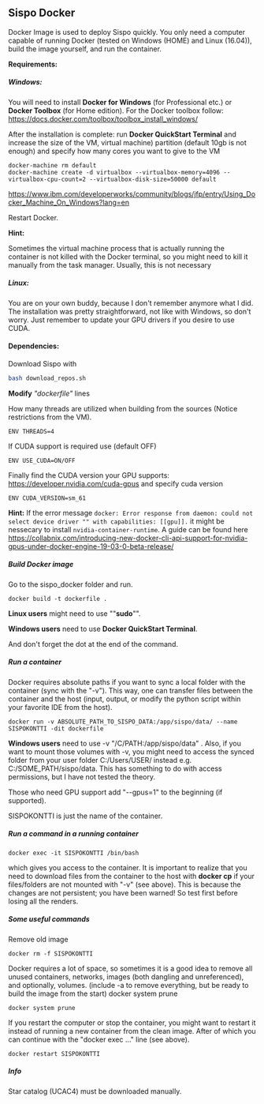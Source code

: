 ## Sispo Docker

Docker Image is used to deploy Sispo quickly. You only need a computer capable of running Docker (tested on Windows (HOME) and Linux (16.04)), build the image yourself, and run the container.

**Requirements:**

##### Windows:

You will need to install **Docker for Windows** (for Professional etc.) or **Docker Toolbox** (for Home edition). For the Docker toolbox follow: https://docs.docker.com/toolbox/toolbox_install_windows/

After the installation is complete: run **Docker QuickStart Terminal** and increase the size of the VM, virtual machine) partition (default 10gb is not enough) and specify how many cores you want to give to the VM

```
docker-machine rm default
docker-machine create -d virtualbox --virtualbox-memory=4096 --virtualbox-cpu-count=2 --virtualbox-disk-size=50000 default
```

https://www.ibm.com/developerworks/community/blogs/jfp/entry/Using_Docker_Machine_On_Windows?lang=en

Restart Docker.

**Hint:** 

Sometimes the virtual machine process that is actually running the container is not killed with the Docker terminal, so you might need to kill it manually from the task manager. Usually, this is not necessary

##### Linux:

You are on your own buddy, because I don't remember anymore what I did. The installation was pretty straightforward, not like with Windows, so don't worry. Just remember to update your GPU drivers if you desire to use CUDA.





#### Dependencies:

Download Sispo with

```bash
bash download_repos.sh
```

**Modify** *"dockerfile"* lines

How many threads are utilized when building from the sources (Notice restrictions from the VM).

 `ENV THREADS=4 `

If CUDA support is required use (default OFF)

`ENV USE_CUDA=ON/OFF`

Finally find the CUDA version your GPU supports: https://developer.nvidia.com/cuda-gpus and specify cuda version

`ENV CUDA_VERSION=sm_61`

**Hint:** If the error message `docker: Error response from daemon: could not select device driver "" with capabilities: [[gpu]].` it might be nessecary to install `nvidia-container-runtime`. A guide can be found here https://collabnix.com/introducing-new-docker-cli-api-support-for-nvidia-gpus-under-docker-engine-19-03-0-beta-release/





##### Build Docker image

Go to the sispo_docker folder  and run.  

```
docker build -t dockerfile .
```

**Linux users** might need to use ""**sudo**"". 

**Windows users** need to use **Docker QuickStart Terminal**. 

And don't forget the dot at the end of the command.

##### Run a container

Docker requires absolute paths if you want to sync a local folder with the container (sync with the "-v"). This way, one can transfer files between the container and the host (input, output, or modify the python script within your favorite IDE from the host).

```
docker run -v ABSOLUTE_PATH_TO_SISPO_DATA:/app/sispo/data/ --name SISPOKONTTI -dit dockerfile
```

**Windows users** need to use -v "/C/PATH:/app/sispo/data" . Also, if you want to mount those volumes with -v, you might need to access the synced folder from your user folder C:/Users/USER/ instead e.g. C:/SOME_PATH/sispo/data. This has something to do with access permissions, but I have not tested the theory. 

Those who need GPU support add "--gpus=1" to the beginning (if supported). 

SISPOKONTTI is just the name of the container. 

##### Run a command in a running container

```
docker exec -it SISPOKONTTI /bin/bash
```

which gives you access to the container. It is important to realize that you need to download files from the container to the host with **docker cp** if your files/folders are not mounted with "-v" (see above). This is because the changes are not persistent; you have been warned! So test first before losing all the renders. 

##### Some useful commands

Remove old image 

```
docker rm -f SISPOKONTTI
```

Docker requires a lot of space, so sometimes it is a good idea to remove all unused containers, networks, images (both dangling and unreferenced), and optionally, volumes. (include -a to remove everything, but be ready to build the image from the start)
docker system prune

```
docker system prune
```

If you restart the computer or stop the container, you might want to restart it instead of running a new container from the clean image. After of which you can continue with the "docker exec ..." line (see above).

```
docker restart SISPOKONTTI
```

##### Info

Star catalog (UCAC4) must be downloaded manually. 

